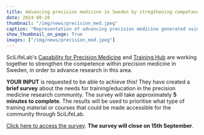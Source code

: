 ```yaml
---
title: Advancing precision medicine in Sweden by stregthening competance in the area.
date: 2024-08-28
thumbnail: "/img/news/precision_med.jpeg"
caption: "Representation of advancing precision medicine generated using AI."
show_thumbnail_on_page: True
images: ["/img/news/precision_med.jpeg"]
---
```


SciLifeLab's [Capability for Precision Medicine](https://www.scilifelab.se/capabilities/precision-medicine/) and [Training Hub](https://training.scilifelab.se/) are working together to strengthen the competence within precision medicine in Sweden, in order to advance research in this area.

**YOUR INPUT** is requested to be able to achieve this! They have created a **brief survey** about the needs for training/education in the precision medicine research community. The survey will take approximately **5 minutes to complete**. The results will be used to prioritise what type of training material or courses that could be made accessible for the community through SciLifeLab.

[Click here to access the survey](https://docs.google.com/forms/d/e/1FAIpQLSfNLsnYnUuVoMBWfEM_ZkiLgTPLKRwk4P2BFVWxbziDWDKabw/viewform). **The survey will close on 15th September**.
